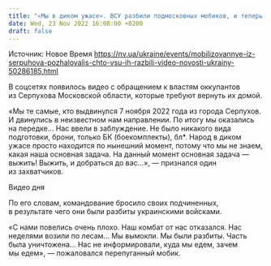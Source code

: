 ```yaml
---
title: "«Мы в диком ужасе». ВСУ разбили подмосковных мобиков, и теперь те не знают, что им делать — видео"
date: Wed, 23 Nov 2022 16:08:00 +0200
draft: false
---
```

Источник: Новое Время https://nv.ua/ukraine/events/mobilizovannye-iz-serpuhova-pozhalovalis-chto-vsu-ih-razbili-video-novosti-ukrainy-50286185.html


В соцсетях появилось видео с обращением к властям оккупантов из Серпухова Московской области, которые требуют вернуть их домой.

«Мы те самые, кто выдвинулся 7 ноября 2022 года из города Серпухов. И двинулись в неизвестном нам направлении. По итогу мы оказались на передке… Нас ввели в заблуждение. Не было никакого вида подготовки, брони, только БК (боекомплекты), бл*. Народ в диком ужасе просто находится по нынешний момент, потому что мы не знаем, какая наша основная задача. На данный момент основная задача — выжить! Выжить, и добраться до вас…», — признался один из захватчиков.

 Видео дня   

По его словам, командование бросило своих подчиненных, в результате чего они были разбиты украинскими войсками.

«С нами повелись очень плохо. Наш комбат от нас отказался. Нас неделями возили по лесам… Мы вымокли. Мы были разбиты. Часть была уничтожена… Нас не информировали, куда мы едем, зачем мы едем», — пожаловался перепуганный мобик.
